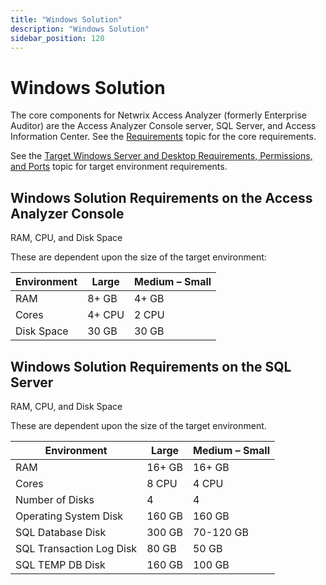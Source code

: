 ```yaml
---
title: "Windows Solution"
description: "Windows Solution"
sidebar_position: 120
---
```


# Windows Solution

The core components for Netwrix Access Analyzer (formerly Enterprise Auditor) are the Access
Analyzer Console server, SQL Server, and Access Information Center. See the
[Requirements](/docs/accessanalyzer/12.0/requirements/overview.md) topic for the core requirements.

See the
[Target Windows Server and Desktop Requirements, Permissions, and Ports](/docs/accessanalyzer/12.0/requirements/windows/target.md) topic
for target environment requirements.

## Windows Solution Requirements on the Access Analyzer Console

RAM, CPU, and Disk Space

These are dependent upon the size of the target environment:

| Environment | Large  | Medium – Small |
| ----------- | ------ | -------------- |
| RAM         | 8+ GB  | 4+ GB          |
| Cores       | 4+ CPU | 2 CPU          |
| Disk Space  | 30 GB  | 30 GB          |

## Windows Solution Requirements on the SQL Server

RAM, CPU, and Disk Space

These are dependent upon the size of the target environment.

| Environment              | Large  | Medium – Small |
| ------------------------ | ------ | -------------- |
| RAM                      | 16+ GB | 16+ GB         |
| Cores                    | 8 CPU  | 4 CPU          |
| Number of Disks          | 4      | 4              |
| Operating System Disk    | 160 GB | 160 GB         |
| SQL Database Disk        | 300 GB | 70-120 GB      |
| SQL Transaction Log Disk | 80 GB  | 50 GB          |
| SQL TEMP DB Disk         | 160 GB | 100 GB         |
